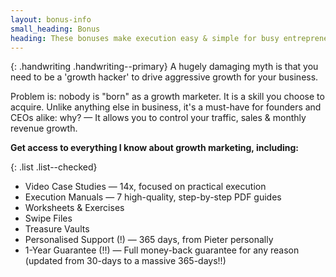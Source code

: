 ```yaml
---
layout: bonus-info
small_heading: Bonus
heading: These bonuses make execution easy & simple for busy entrepreneurs that don't want to waste time...
---
```


{: .handwriting .handwriting--primary}
A hugely damaging myth is that you need to be a 'growth hacker' to drive aggressive growth for your business.

Problem is: nobody is "born" as a growth marketer. It is a skill you choose to acquire. Unlike anything else in business, it's a must-have for founders and CEOs alike: why? — It allows you to control your traffic, sales & monthly revenue growth.

**Get access to everything I know about growth marketing, including:**

{: .list .list--checked}
- <span class="t--bold c--secondary">Video Case Studies</span> — 14x, focused on practical execution
- <span class="t--bold c--secondary">Execution Manuals</span> — 7 high-quality, step-by-step PDF guides
- <span class="t--bold c--secondary">Worksheets & Exercises</span>
- <span class="t--bold c--secondary">Swipe Files</span>
- <span class="t--bold c--secondary">Treasure Vaults</span>
- <span class="t--bold c--secondary">Personalised Support (!)</span> — 365 days, from Pieter personally
- <span class="t--bold c--secondary">1-Year Guarantee (!!)</span> — Full money-back guarantee for any reason   (updated from 30-days to a massive 365-days!!)
